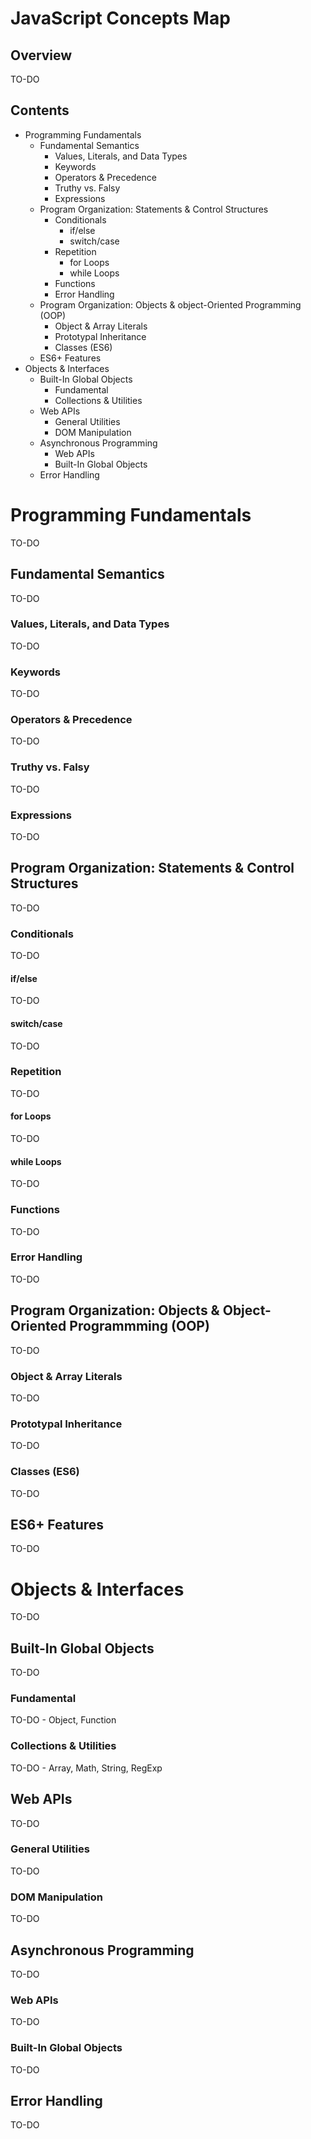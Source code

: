 # JavaScript Concepts Map

## Overview

TO-DO

## Contents

- Programming Fundamentals
  * Fundamental Semantics
    * Values, Literals, and Data Types
    * Keywords
    * Operators & Precedence
    * Truthy vs. Falsy
    * Expressions
  * Program Organization: Statements & Control Structures
    * Conditionals
      * if/else
      * switch/case
    * Repetition
      * for Loops
      * while Loops
    * Functions
    * Error Handling
  * Program Organization: Objects & object-Oriented Programming (OOP)
    * Object & Array Literals
    * Prototypal Inheritance
    * Classes (ES6)
  * ES6+ Features
- Objects & Interfaces
  * Built-In Global Objects
    * Fundamental
    * Collections & Utilities
  * Web APIs
    * General Utilities
    * DOM Manipulation
  * Asynchronous Programming
    * Web APIs
    * Built-In Global Objects
  * Error Handling

# Programming Fundamentals

TO-DO

## Fundamental Semantics

TO-DO

### Values, Literals, and Data Types

TO-DO

### Keywords

TO-DO

### Operators & Precedence

TO-DO

### Truthy vs. Falsy

TO-DO

### Expressions

TO-DO

## Program Organization: Statements & Control Structures

TO-DO

### Conditionals

TO-DO

#### if/else

TO-DO

#### switch/case

TO-DO

### Repetition

TO-DO

#### for Loops

TO-DO

#### while Loops

TO-DO

### Functions

TO-DO

### Error Handling

TO-DO

## Program Organization: Objects & Object-Oriented Programmming (OOP)

TO-DO

### Object & Array Literals

TO-DO

### Prototypal Inheritance

TO-DO

### Classes (ES6)

TO-DO

## ES6+ Features

TO-DO

# Objects & Interfaces

TO-DO

## Built-In Global Objects

TO-DO

### Fundamental

TO-DO - Object, Function

### Collections & Utilities

TO-DO - Array, Math, String, RegExp

## Web APIs

TO-DO

### General Utilities

TO-DO

### DOM Manipulation

TO-DO

## Asynchronous Programming

TO-DO

### Web APIs

TO-DO

### Built-In Global Objects

TO-DO

## Error Handling

TO-DO

